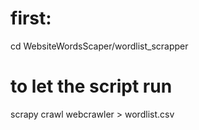 # first:
cd WebsiteWordsScaper/wordlist_scrapper 

# to let the script run
scrapy crawl webcrawler > wordlist.csv